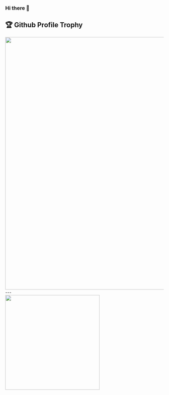### Hi there 👋

<h2>🏆 Github Profile Trophy</h2>
<img width=800 align='center' src="https://github-profile-trophy.vercel.app/?username=David-BAFFRAY&column=8&theme=gruvbox&no-frame=true"/>
---
<div>
  <img height="300" align="center" src="https://github-readme-stats.vercel.app/api?username=David-BAFFRAY&count_private=true&include_all_commits=true" />
</div>

<!--
**David-BAFFRAY/David-BAFFRAY** is a ✨ _special_ ✨ repository because its `README.md` (this file) appears on your GitHub profile.

Here are some ideas to get you started:

- 🔭 I’m currently working on ...
- 🌱 I’m currently learning ...
- 👯 I’m looking to collaborate on ...
- 🤔 I’m looking for help with ...
- 💬 Ask me about ...
- 📫 How to reach me: ...
- 😄 Pronouns: ...
- ⚡ Fun fact: ...
-->
